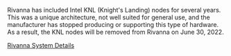 Rivanna has included Intel KNL (Knight's Landing) nodes for several
years. This was a unique architecture, not well suited for general
use, and the manufacturer has stopped producing or supporting this type
of hardware. As a result, the KNL nodes will be removed from Rivanna
on June 30, 2022.

[Rivanna System Details](/userinfo/hpc#system-details)
